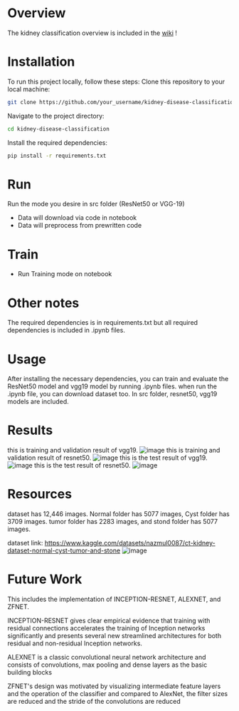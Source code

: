 # Overview
The kidney classification overview is included in the [wiki](https://github.com/aiman3/Kidney-Disease-Classification/wiki) !

# Installation

To run this project locally, follow these steps:
Clone this repository to your local machine:
```bash
git clone https://github.com/your_username/kidney-disease-classification.git
```
Navigate to the project directory:
```bash
cd kidney-disease-classification
```
Install the required dependencies:
```bash
pip install -r requirements.txt
```

# Run
Run the mode you desire in src folder (ResNet50 or VGG-19)
* Data will download via code in notebook
* Data will preprocess from prewritten code

# Train 
* Run Training mode on notebook 

# Other notes
The required dependencies is in requirements.txt but all required dependencies is included in .ipynb files.


# Usage
After installing the necessary dependencies, you can train and evaluate the ResNet50 model and vgg19 model by running .ipynb files.
when run the .ipynb file, you can download dataset too. In src folder, resnet50, vgg19 models are included. 


# Results
this is training and validation result of vgg19. 
![image](https://github.com/aiman3/Kidney-Disease-Classification/assets/167260360/6079f495-c868-4860-899c-cd90f2df1446)
this is training and validation result of resnet50. 
![image](https://github.com/aiman3/Kidney-Disease-Classification/assets/167260360/15f192b5-856c-42d1-b5db-05f88d329a65)
this is the test result of vgg19.
![image](https://github.com/aiman3/Kidney-Disease-Classification/assets/167260360/599684e9-d480-4df4-aeee-653570a00424)
this is the test result of resnet50.
![image](https://github.com/aiman3/Kidney-Disease-Classification/assets/167260360/de237fd9-3cac-4e77-a441-9a9fef969eca)


# Resources
dataset has 12,446 images. Normal folder has 5077 images, Cyst folder has 3709 images. tumor folder has 2283 images, and stond folder has 5077 images.

dataset link: 
https://www.kaggle.com/datasets/nazmul0087/ct-kidney-dataset-normal-cyst-tumor-and-stone
![image](https://github.com/aiman3/Kidney-Disease-Classification/assets/167260360/5ebdd2cc-599d-41d0-95ca-62c166335937)

# Future Work
This includes the implementation of INCEPTION-RESNET​, ALEXNET, and ZFNET. 

INCEPTION-RESNET​ gives clear empirical evidence that training with residual connections accelerates the training of Inception networks significantly​ and presents several new streamlined architectures for both residual and non-residual Inception networks.

ALEXNET is a classic convolutional neural network architecture​ and consists of convolutions, max pooling and dense layers as the basic building blocks

ZFNET's design was motivated by visualizing intermediate feature layers and the operation of the classifier​ and compared to AlexNet, the filter sizes are reduced and the stride of the convolutions are reduced